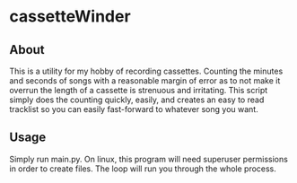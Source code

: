 # cassetteWinder

## About

This is a utility for my hobby of recording cassettes. Counting the minutes and seconds of songs with a reasonable margin of error as to not make it overrun the length of a cassette is strenuous and irritating. This script simply does the counting quickly, easily, and creates an easy to read tracklist so you can easily fast-forward to whatever song you want.

## Usage

Simply run main.py. On linux, this program will need superuser permissions in order to create files. The loop will run you through the whole process.
